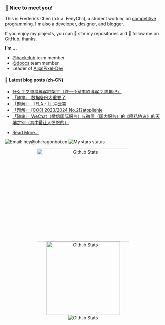 ### :balloon: Nice to meet you!

This is Frederick Chen (a.k.a. FenyChn), a student working on [competitive programming](https://en.wikipedia.org/wiki/Competitive_programming). I'm also a developer, designer, and blogger.

If you enjoy my projects, you can :star2: star my repositories and :eyes: follow me on GitHub, thanks.

**I’m …**

- [@hackclub](https://github.com/hackclub) team member
- [@doocs](https://github.com/doocs) team member
- Leader of [AlignPixel-Dev](https://github.com/AlignPixel-Dev)`

#### :book: Latest blog posts (zh-CN)

<!-- BLOG-POST-LIST:START -->
- [什么？又更换博客框架了（暨一个草率的博客 2 周年记）](http://www.ohdragonboi.cn/p/20250405/)
- [「随笔」 数据备份太重要了](http://www.ohdragonboi.cn/p/20240828/)
- [「题解」 『FLA - I』冲云霄](http://www.ohdragonboi.cn/p/20240803/)
- [「题解」 [COCI 2023/2024 No.2]Zatopljenje](http://www.ohdragonboi.cn/p/20240728/)
- [「随笔」 WeChat（微信国际服务）与微信（国内服务）的《隐私协议》的天壤之别（其中最让人愤怒的）](http://www.ohdragonboi.cn/p/20240713/)
<!-- BLOG-POST-LIST:END -->

- [Read More…](https://www.ohdragonboi.cn)

![Email: hey@ohdragonboi.cn](https://img.shields.io/badge/contact-hey%40ohdragonboi.cn-gren?logo=maildotru) ![My stars status](https://img.shields.io/github/stars/fenychn0206)

<div align="center">
  <img src="https://github-readme-stats.vercel.app/api?username=fenychn0206&theme=codeSTACKr" width="300px" title="Github Stats" />
  <img src="https://github-readme-stats.vercel.app/api/top-langs/?username=fenychn0206&layout=compact&theme=codeSTACKr" width="237px" title="Github Stats" />
  <br />
  <img src="https://github-profile-trophy.vercel.app/?username=fenychn0206&theme=juicyfresh&column=6&margin-w=10&margin-h=10&no-frame=true" title="Github Stats" />
</div>
